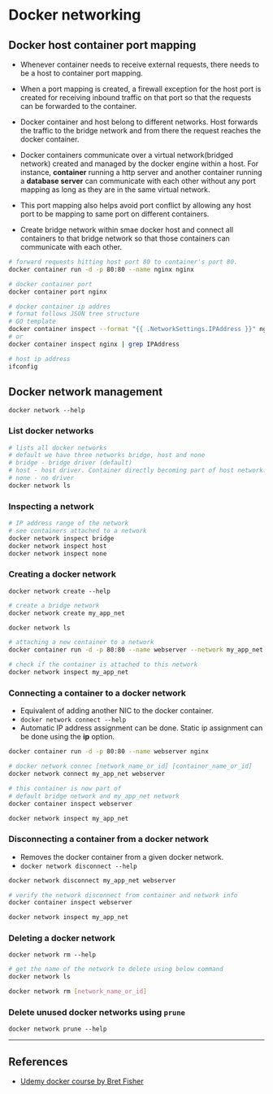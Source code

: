 # Docker networking

## Docker host container port mapping

* Whenever container needs to receive external requests, there needs to be a host to container port mapping.

* When a port mapping is created, a firewall exception for the host port is created for receiving inbound traffic on that port so that the requests can be forwarded to the container.

* Docker container and host belong to different networks. Host forwards the traffic to the bridge network and from there the request reaches the docker container.

* Docker containers communicate over a virtual network(bridged network) created and managed by the docker engine within a host. For instance, **container** running a http server and another container running a **database server** can communicate with each other without any port mapping as long as they are in the same virtual network.

* This port mapping also helps avoid port conflict by allowing any host port to be mapping to same port on different containers.

* Create bridge network within smae docker host and connect all containers to that bridge network so that those containers can communicate with each other.

~~~bash
# forward requests hitting host port 80 to container's port 80.
docker container run -d -p 80:80 --name nginx nginx

# docker container port
docker container port nginx

# docker container ip addres
# format follows JSON tree structure
# GO template
docker container inspect --format "{{ .NetworkSettings.IPAddress }}" nginx
# or
docker container inspect nginx | grep IPAddress

# host ip address
ifconfig
~~~

## Docker network management

`docker network --help`

### List docker networks

~~~bash
# lists all docker networks
# default we have three networks bridge, host and none
# bridge - bridge driver (default)
# host - host driver. Container directly becoming part of host network. Improves performances(NO NAT?), but with security concerns
# none - no driver
docker network ls
~~~

### Inspecting a network

~~~bash
# IP address range of the network
# see containers attached to a network
docker network inspect bridge
docker network inspect host
docker network inspect none
~~~

### Creating a docker network

`docker network create --help`

~~~bash
# create a bridge network
docker network create my_app_net

docker network ls

# attaching a new container to a network
docker container run -d -p 80:80 --name webserver --network my_app_net nginx

# check if the container is attached to this network
docker network inspect my_app_net
~~~

### Connecting a container to a docker network

* Equivalent of adding another NIC to the docker container.
* `docker network connect --help`
* Automatic IP address assignment can be done. Static ip assignment can be done using the **ip** option.

~~~bash
docker container run -d -p 80:80 --name webserver nginx

# docker network connec [network_name_or_id] [container_name_or_id]
docker network connect my_app_net webserver

# this container is now part of
# default bridge network and my_app_net network
docker container inspect webserver

docker network inspect my_app_net
~~~

### Disconnecting a container from a docker network

* Removes the docker container from a given docker network.
* `docker network disconnect --help`

~~~bash
docker network disconnect my_app_net webserver

# verify the network disconnect from container and network info
docker container inspect webserver

docker network inspect my_app_net
~~~

### Deleting a docker network

`docker network rm --help`

~~~bash
# get the name of the network to delete using below command
docker network ls

docker network rm [network_name_or_id]
~~~

### Delete unused docker networks using `prune`

`docker network prune --help`

---

## References

* [Udemy docker course by Bret Fisher](https://www.udemy.com/share/101WekCUMfd1lVR34=/)
